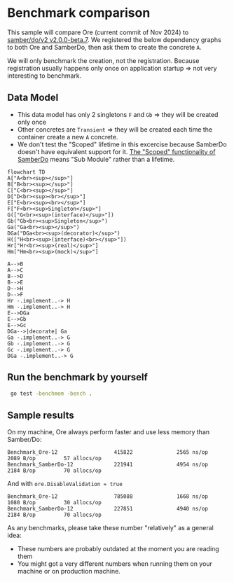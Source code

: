 # Benchmark comparison

This sample will compare Ore (current commit of Nov 2024) to [samber/do/v2 v2.0.0-beta.7](https://github.com/samber/do).
We registered the below dependency graphs to both Ore and SamberDo, then ask them to create the concrete `A`.

We will only benchmark the creation, not the registration. Because registration usually happens only once on application startup =>
 not very interesting to benchmark.

## Data Model

- This data model has only 2 singletons `F` and `Gb` => they will be created only once
- Other concretes are `Transient` => they will be created each time the container create a new `A` concrete.
- We don't test the "Scoped" lifetime in this excercise because SamberDo doesn't have equivalent support for it. [The "Scoped" functionality of SamberDo](https://do.samber.dev/docs/container/scope) means "Sub Module" rather than a lifetime.

```mermaid
flowchart TD
A["A<br><sup></sup>"]
B["B<br><sup></sup>"]
C["C<br><sup></sup>"]
D["D<br><sup><br></sup>"]
E["E<br><sup><br></sup>"]
F["F<br><sup>Singleton</sup>"]
G(["G<br><sup>(interface)</sup>"])
Gb("Gb<br><sup>Singleton</sup>")
Ga("Ga<br><sup></sup>")
DGa("DGa<br><sup>(decorator)</sup>")
H(["H<br><sup>(interface)<br></sup>"])
Hr["Hr<br><sup>(real)</sup>"]
Hm["Hm<br><sup>(mock)</sup>"]

A-->B
A-->C
B-->D
B-->E
D-->H
D-->F
Hr -.implement..-> H
Hm -.implement..-> H
E-->DGa
E-->Gb
E-->Gc
DGa-->|decorate| Ga
Ga -.implement..-> G
Gb -.implement..-> G
Gc -.implement..-> G
DGa -.implement..-> G
```

## Run the benchmark by yourself

```sh
 go test -benchmem -bench .
 ```

## Sample results

On my machine, Ore always perform faster and use less memory than Samber/Do:

```text
Benchmark_Ore-12                  415822              2565 ns/op            2089 B/op         57 allocs/op
Benchmark_SamberDo-12             221941              4954 ns/op            2184 B/op         70 allocs/op
```

And with `ore.DisableValidation = true`

```text
Benchmark_Ore-12                  785088              1668 ns/op            1080 B/op         30 allocs/op
Benchmark_SamberDo-12             227851              4940 ns/op            2184 B/op         70 allocs/op
```

As any benchmarks, please take these number "relatively" as a general idea:

- These numbers are probably outdated at the moment you are reading them
- You might got a very different numbers when running them on your machine or on production machine.
